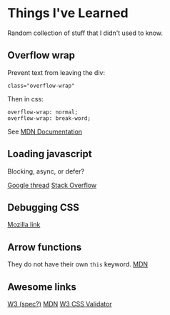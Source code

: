 # Things I've Learned

Random collection of stuff that I didn't used to know.

## Overflow wrap

Prevent text from leaving the div:

```
class="overflow-wrap"
```

Then in css:
```
overflow-wrap: normal;
overflow-wrap: break-word;
```

See [MDN Documentation](https://developer.mozilla.org/en-US/docs/Web/CSS/overflow-wrap)


## Loading javascript

Blocking, async, or defer?

[Google thread](https://developers.google.com/speed/docs/insights/BlockingJS)
[Stack Overflow](https://stackoverflow.com/questions/436411/where-should-i-put-script-tags-in-html-markup)


## Debugging CSS

[Mozilla link](https://developer.mozilla.org/en-US/docs/Learn/CSS/Introduction_to_CSS/Debugging_CSS)


## Arrow functions

They do not have their own `this` keyword.
[MDN](https://developer.mozilla.org/en-US/docs/Web/JavaScript/Reference/Functions/Arrow_functions)

## Awesome links

[W3 (spec?)](https://www.w3.org/TR/html/)
[MDN](https://developer.mozilla.org/en-US/)
[W3 CSS Validator](http://jigsaw.w3.org/css-validator/)
